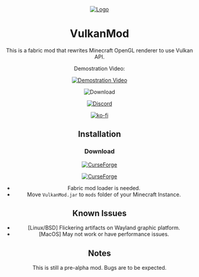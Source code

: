 <div align='center'>

[![Logo](https://media.discordapp.net/attachments/963349566839738369/969920960373334076/Vlogo.png?width=300&height=300)](#)

# VulkanMod

This is a fabric mod that rewrites Minecraft OpenGL renderer to use Vulkan API.

Demostration Video:

[![Demostration Video](http://img.youtube.com/vi/sbr7UxcAmOE/0.jpg)](https://youtu.be/sbr7UxcAmOE)

![Download](https://img.shields.io/github/downloads/xCollateral/VulkanMod/total?color=red&logo=github&style=for-the-badge)

[![Discord](https://img.shields.io/badge/Discord-7289DA?style=for-the-badge&logo=discord&logoColor=white)](https://discord.gg/FVXg7AYR2Q)

[![ko-fi](https://ko-fi.com/img/githubbutton_sm.svg)](https://ko-fi.com/V7V7CHHJV)

## Installation

### Download
[![CurseForge](https://cf.way2muchnoise.eu/title/635429_Get_Mod.svg?badge_style=flat)](https://www.curseforge.com/minecraft/mc-mods/vulkanmod)

[![CurseForge](https://cf.way2muchnoise.eu/full_635429_downloads.svg?badge_style=flat)](https://www.curseforge.com/minecraft/mc-mods/vulkanmod)

- Fabric mod loader is needed.
- Move `VulkanMod.jar` to `mods` folder of your Minecraft Instance.

## Known Issues

- [Linux/BSD] Flickering artifacts on Wayland graphic platform.
- [MacOS] May not work or have performance issues.

## Notes
This is still a pre-alpha mod. Bugs are to be expected.

</div>
